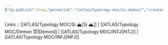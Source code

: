 ```yaml
---
{"dg-publish":true,"permalink":"/atlas/typology-moc/si-demon/","created":"","updated":"2023-02-26T16:42:11.413+01:00"}
---
```


Links :: [[ATLAS/Typology MOC/Si 🏔️\|Si 🏔️]] | [[ATLAS/Typology MOC/Demon 😈\|Demon]] | [[ATLAS/Typology MOC/INTJ\|INTJ]] | [[ATLAS/Typology MOC/INFJ\|INFJ]] 


